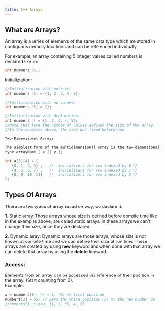 ```yaml
---
title: C++ Arrays
---
```


## What are Arrays?  
An array is a series of elements of the same data type which are stored in contiguous memory locations and can be referenced individually.  

For example, an array containing 5 integer values called numbers is declared like so:  
```C++
int numbers [5];
```

Initializiation:  
```C++
//Initialization with entries:
int numbers [5] = {1, 2, 3, 4, 5};

//Initialization with no values:
int numbers [5] = {};

//Initialization with declaration:
int numbers [] = {1, 2, 3, 4, 5};
//Note that here the number of values defines the size of the array.
//In the examples above, the size was fixed beforehand

Two-Dimensional Arrays

The simplest form of the multidimensional array is the two-dimensional array. A two-dimensional array is, in essence, a list of one-dimensional arrays. To declare a two-dimensional integer array of size x,y, you would write something as follows −
type arrayName [ x ][ y ];

int a[3][4] = {  
   {0, 1, 2, 3} ,   /*  initializers for row indexed by 0 */
   {4, 5, 6, 7} ,   /*  initializers for row indexed by 1 */
   {8, 9, 10, 11}   /*  initializers for row indexed by 2 */
};

```
## Types Of Arrays
There are two types of array based on way, we declare it.

**1**. Static array:
Those arrays whose size is defined before compile time like in the examples above, are called static arrays. In these arrays we can't change their size, once they are declared.

**2**. Dynamic array:
Dynamic arrays are those arrays, whose size is not known at compile time and we can define their size at run time. These arrays are created by using **new** keyword and when done with that array we can delete that array by using the **delete** keyword.

### Access:  
Elements from an array can be accessed via reference of their position in the array. (Start counting from 0).  
Example:  
```C++
x = numbers[0]; // = 1. [0] == first position
numbers[2] = 55; // Sets the third position (3) to the new number 55
//numbers[] is now: {1, 2, 55, 4, 5}
```
